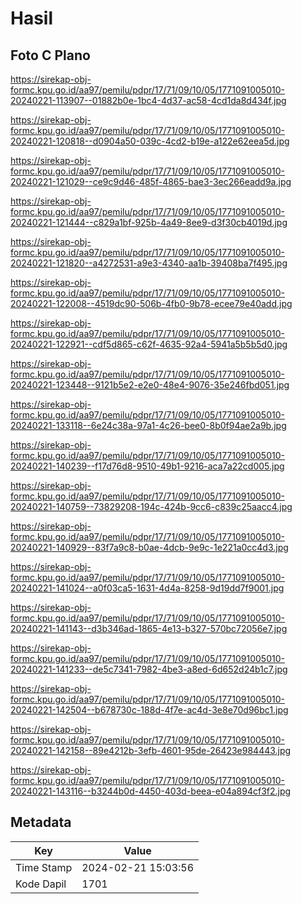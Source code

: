 # Hasil

## Foto C Plano

https://sirekap-obj-formc.kpu.go.id/aa97/pemilu/pdpr/17/71/09/10/05/1771091005010-20240221-113907--01882b0e-1bc4-4d37-ac58-4cd1da8d434f.jpg

https://sirekap-obj-formc.kpu.go.id/aa97/pemilu/pdpr/17/71/09/10/05/1771091005010-20240221-120818--d0904a50-039c-4cd2-b19e-a122e62eea5d.jpg

https://sirekap-obj-formc.kpu.go.id/aa97/pemilu/pdpr/17/71/09/10/05/1771091005010-20240221-121029--ce9c9d46-485f-4865-bae3-3ec266eadd9a.jpg

https://sirekap-obj-formc.kpu.go.id/aa97/pemilu/pdpr/17/71/09/10/05/1771091005010-20240221-121444--c829a1bf-925b-4a49-8ee9-d3f30cb4019d.jpg

https://sirekap-obj-formc.kpu.go.id/aa97/pemilu/pdpr/17/71/09/10/05/1771091005010-20240221-121820--a4272531-a9e3-4340-aa1b-39408ba7f495.jpg

https://sirekap-obj-formc.kpu.go.id/aa97/pemilu/pdpr/17/71/09/10/05/1771091005010-20240221-122008--4519dc90-506b-4fb0-9b78-ecee79e40add.jpg

https://sirekap-obj-formc.kpu.go.id/aa97/pemilu/pdpr/17/71/09/10/05/1771091005010-20240221-122921--cdf5d865-c62f-4635-92a4-5941a5b5b5d0.jpg

https://sirekap-obj-formc.kpu.go.id/aa97/pemilu/pdpr/17/71/09/10/05/1771091005010-20240221-123448--9121b5e2-e2e0-48e4-9076-35e246fbd051.jpg

https://sirekap-obj-formc.kpu.go.id/aa97/pemilu/pdpr/17/71/09/10/05/1771091005010-20240221-133118--6e24c38a-97a1-4c26-bee0-8b0f94ae2a9b.jpg

https://sirekap-obj-formc.kpu.go.id/aa97/pemilu/pdpr/17/71/09/10/05/1771091005010-20240221-140239--f17d76d8-9510-49b1-9216-aca7a22cd005.jpg

https://sirekap-obj-formc.kpu.go.id/aa97/pemilu/pdpr/17/71/09/10/05/1771091005010-20240221-140759--73829208-194c-424b-9cc6-c839c25aacc4.jpg

https://sirekap-obj-formc.kpu.go.id/aa97/pemilu/pdpr/17/71/09/10/05/1771091005010-20240221-140929--83f7a9c8-b0ae-4dcb-9e9c-1e221a0cc4d3.jpg

https://sirekap-obj-formc.kpu.go.id/aa97/pemilu/pdpr/17/71/09/10/05/1771091005010-20240221-141024--a0f03ca5-1631-4d4a-8258-9d19dd7f9001.jpg

https://sirekap-obj-formc.kpu.go.id/aa97/pemilu/pdpr/17/71/09/10/05/1771091005010-20240221-141143--d3b346ad-1865-4e13-b327-570bc72056e7.jpg

https://sirekap-obj-formc.kpu.go.id/aa97/pemilu/pdpr/17/71/09/10/05/1771091005010-20240221-141233--de5c7341-7982-4be3-a8ed-6d652d24b1c7.jpg

https://sirekap-obj-formc.kpu.go.id/aa97/pemilu/pdpr/17/71/09/10/05/1771091005010-20240221-142504--b678730c-188d-4f7e-ac4d-3e8e70d96bc1.jpg

https://sirekap-obj-formc.kpu.go.id/aa97/pemilu/pdpr/17/71/09/10/05/1771091005010-20240221-142158--89e4212b-3efb-4601-95de-26423e984443.jpg

https://sirekap-obj-formc.kpu.go.id/aa97/pemilu/pdpr/17/71/09/10/05/1771091005010-20240221-143116--b3244b0d-4450-403d-beea-e04a894cf3f2.jpg


## Metadata

| Key        | Value               |
| ---------- | ------------------- |
| Time Stamp | 2024-02-21 15:03:56 |
| Kode Dapil | 1701                |



